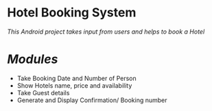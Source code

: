 # Hotel Booking System
_This Android project takes input from users and helps to book a Hotel_

# **_Modules_**

- Take Booking Date and Number of Person
- Show Hotels name, price and availability
- Take Guest details
- Generate and Display Confirmation/ Booking number
